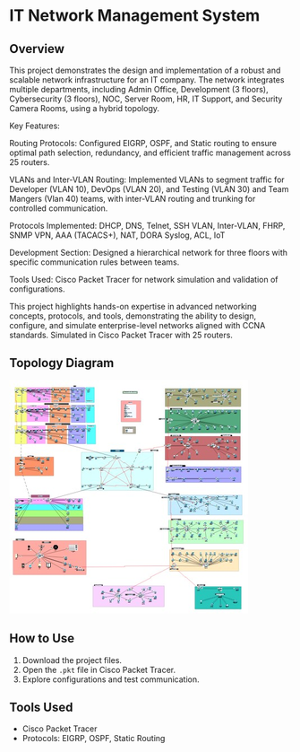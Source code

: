 # IT Network Management System

## Overview
This project demonstrates the design and implementation of a robust and scalable network infrastructure for an IT company. The network integrates multiple departments, including Admin Office, Development (3 floors), Cybersecurity (3 floors), NOC, Server Room, HR, IT Support, and Security Camera Rooms, using a hybrid topology.

Key Features:

Routing Protocols: Configured EIGRP, OSPF, and Static routing to ensure optimal path selection, redundancy, and efficient traffic management across 25 routers.

VLANs and Inter-VLAN Routing: Implemented VLANs to segment traffic for Developer (VLAN 10), DevOps (VLAN 20), and Testing (VLAN 30) and Team Mangers (Vlan 40) teams, with inter-VLAN routing and trunking for controlled communication.

Protocols Implemented:
 DHCP, DNS, Telnet, SSH
 VLAN, Inter-VLAN, FHRP, SNMP
 VPN, AAA (TACACS+), NAT, DORA
 Syslog, ACL, IoT

Development Section: Designed a hierarchical network for three floors with specific communication rules between teams.

Tools Used: Cisco Packet Tracer for network simulation and validation of configurations.

This project highlights hands-on expertise in advanced networking concepts, protocols, and tools, demonstrating the ability to design, configure, and simulate enterprise-level networks aligned with CCNA standards. Simulated in Cisco Packet Tracer with 25 routers.


## Topology Diagram
![Network Diagram](topology-diagram.png.jpg)

## How to Use
1. Download the project files.
2. Open the `.pkt` file in Cisco Packet Tracer.
3. Explore configurations and test communication.

## Tools Used
- Cisco Packet Tracer
- Protocols: EIGRP, OSPF, Static Routing
